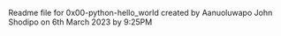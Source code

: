 Readme file for 0x00-python-hello_world 
created by Aanuoluwapo John Shodipo
on 6th March 2023 by 9:25PM
